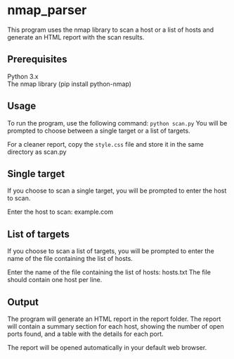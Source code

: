 # nmap_parser

This program uses the nmap library to scan a host or a list of hosts and generate an HTML report with the scan results.

## Prerequisites
Python 3.x <br>
The nmap library (pip install python-nmap)

## Usage
To run the program, use the following command:
`python scan.py`
You will be prompted to choose between a single target or a list of targets.<br>

For a cleaner report, copy the `style.css` file and store it in the same directory as scan.py

## Single target
If you choose to scan a single target, you will be prompted to enter the host to scan.

Enter the host to scan: example.com

## List of targets
If you choose to scan a list of targets, you will be prompted to enter the name of the file containing the list of hosts.

Enter the name of the file containing the list of hosts: hosts.txt
The file should contain one host per line.

## Output
The program will generate an HTML report in the report folder. The report will contain a summary section for each host, showing the number of open ports found, and a table with the details for each port.

The report will be opened automatically in your default web browser.
